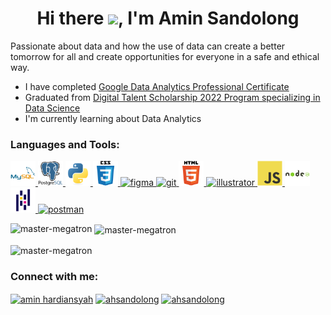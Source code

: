 <h1 align="center">Hi there <img src="https://github.com/TheDudeThatCode/TheDudeThatCode/blob/master/Assets/Hi.gif" width="30px">, I'm Amin Sandolong </h1>

<p align="left">Passionate about data and how the use of data can create a better tomorrow for all and create opportunities for everyone in a safe and ethical way.</p>
<ul align="left">
  <li> I have completed <a href="https://www.coursera.org/account/accomplishments/specialization/certificate/MRGE3H2ERML5" target="_blank">Google Data Analytics Professional Certificate</a></li>
  <li>Graduated from <a href="https://digitalent.kominfo.go.id/cek-sertifikat?registrasi=149252928101-587" target="_blank">Digital Talent Scholarship 2022 Program specializing in Data Science</a></li>
  <li>I'm currently learning about Data Analytics</li>
</ul>

<h3 align="left">Languages and Tools:</h3>
<p align="left"> 
  <a href="https://www.mysql.com/" target="_blank" rel="noreferrer"> <img src="https://raw.githubusercontent.com/devicons/devicon/master/icons/mysql/mysql-original-wordmark.svg" alt="mysql" width="40" height="40"/> </a> 
  <a href="https://www.postgresql.org" target="_blank" rel="noreferrer"> <img src="https://raw.githubusercontent.com/devicons/devicon/master/icons/postgresql/postgresql-original-wordmark.svg" alt="postgresql" width="40" height="40"/> </a> 
  <a href="https://www.python.org" target="_blank" rel="noreferrer"> <img src="https://raw.githubusercontent.com/devicons/devicon/master/icons/python/python-original.svg" alt="python" width="40" height="40"/> </a> 
  <a href="https://www.w3schools.com/css/" target="_blank" rel="noreferrer"> <img src="https://raw.githubusercontent.com/devicons/devicon/master/icons/css3/css3-original-wordmark.svg" alt="css3" width="40" height="40"/> </a> 
  <a href="https://www.figma.com/" target="_blank" rel="noreferrer"> <img src="https://www.vectorlogo.zone/logos/figma/figma-icon.svg" alt="figma" width="40" height="40"/> </a> 
  <a href="https://git-scm.com/" target="_blank" rel="noreferrer"> <img src="https://www.vectorlogo.zone/logos/git-scm/git-scm-icon.svg" alt="git" width="40" height="40"/> </a> 
  <a href="https://www.w3.org/html/" target="_blank" rel="noreferrer"> <img src="https://raw.githubusercontent.com/devicons/devicon/master/icons/html5/html5-original-wordmark.svg" alt="html5" width="40" height="40"/> </a>
  <a href="https://www.adobe.com/in/products/illustrator.html" target="_blank" rel="noreferrer"> <img src="https://www.vectorlogo.zone/logos/adobe_illustrator/adobe_illustrator-icon.svg" alt="illustrator" width="40" height="40"/> </a>
  <a href="https://developer.mozilla.org/en-US/docs/Web/JavaScript" target="_blank" rel="noreferrer"> <img src="https://raw.githubusercontent.com/devicons/devicon/master/icons/javascript/javascript-original.svg" alt="javascript" width="40" height="40"/> </a>
  <a href="https://nodejs.org" target="_blank" rel="noreferrer"> <img src="https://raw.githubusercontent.com/devicons/devicon/master/icons/nodejs/nodejs-original-wordmark.svg" alt="nodejs" width="40" height="40"/> </a> 
  <a href="https://pandas.pydata.org/" target="_blank" rel="noreferrer"> <img src="https://raw.githubusercontent.com/devicons/devicon/2ae2a900d2f041da66e950e4d48052658d850630/icons/pandas/pandas-original.svg" alt="pandas" width="40" height="40"/> </a> 
  <a href="https://postman.com" target="_blank" rel="noreferrer"> <img src="https://www.vectorlogo.zone/logos/getpostman/getpostman-icon.svg" alt="postman" width="40" height="40"/> </a> </p>

<p>
  <img align="left" src="https://github-readme-stats.vercel.app/api/top-langs?username=master-megatron&show_icons=true&locale=en&layout=compact" alt="master-megatron"/>
</p>

<p>&nbsp;<img align="center" src="https://github-readme-stats.vercel.app/api?username=master-megatron&show_icons=true&locale=en" alt="master-megatron" /></p>

<p><img align="center" src="https://github-readme-streak-stats.herokuapp.com/?user=master-megatron&" alt="master-megatron" /></p>

<h3 align="left">Connect with me:</h3>
<p align="left">
<a href="https://linkedin.com/in/amin hardiansyah" target="blank"><img align="center" src="https://camo.githubusercontent.com/c8a9c5b414cd812ad6a97a46c29af67239ddaeae08c41724ff7d945fb4c047e5/68747470733a2f2f6564656e742e6769746875622e696f2f537570657254696e7949636f6e732f696d616765732f7376672f6c696e6b6564696e2e737667" alt="amin hardiansyah" height="30" width="40" /></a>
<a href="https://instagram.com/ahsandolong" target="blank"><img align="center" src="https://camo.githubusercontent.com/c9dacf0f25a1489fdbc6c0d2b41cda58b77fa210a13a886d6f99e027adfbd358/68747470733a2f2f6564656e742e6769746875622e696f2f537570657254696e7949636f6e732f696d616765732f7376672f696e7374616772616d2e737667" alt="ahsandolong" height="30" width="40" /></a>
 <a href="https://public.tableau.com/app/profile/amin.hardiansyah" target="blank"><img align="center" src="https://user-images.githubusercontent.com/18670428/67620073-ca558e00-f7fa-11e9-9ea2-ed3a80c59210.png" alt="ahsandolong" height="30" width="40" /></a>
</p>
